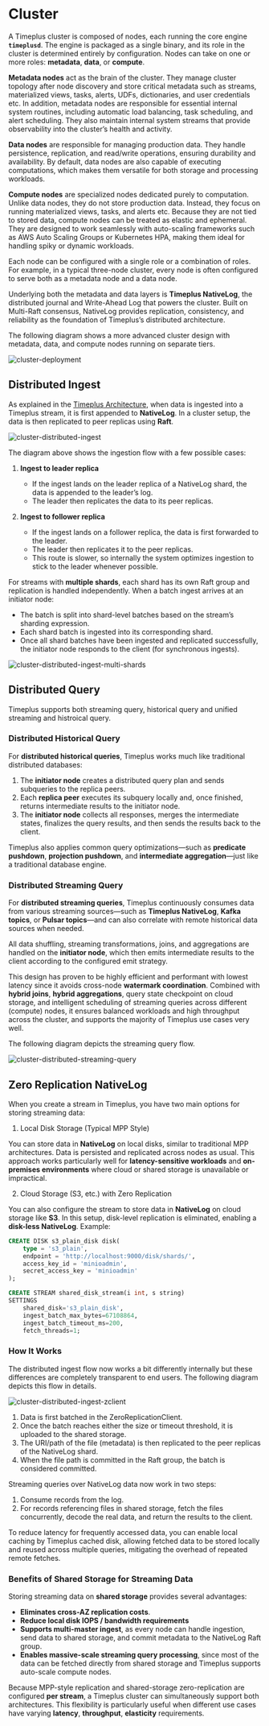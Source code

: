# Cluster

A Timeplus cluster is composed of nodes, each running the core engine **`timeplusd`**. The engine is packaged as a single binary, and its role in the cluster is determined entirely by configuration. Nodes can take on one or more roles: **metadata**, **data**, or **compute**.  

**Metadata nodes** act as the brain of the cluster. They manage cluster topology after node discovery and store critical metadata such as streams, materialized views, tasks, alerts, UDFs, dictionaries, and user credentials etc. In addition, metadata nodes are responsible for essential internal system routines, including automatic load balancing, task scheduling, and alert scheduling. They also maintain internal system streams that provide observability into the cluster’s health and activity.  

**Data nodes** are responsible for managing production data. They handle persistence, replication, and read/write operations, ensuring durability and availability. By default, data nodes are also capable of executing computations, which makes them versatile for both storage and processing workloads.  

**Compute nodes** are specialized nodes dedicated purely to computation. Unlike data nodes, they do not store production data. Instead, they focus on running materialized views, tasks, and alerts etc. Because they are not tied to stored data, compute nodes can be treated as elastic and ephemeral. They are designed to work seamlessly with auto-scaling frameworks such as AWS Auto Scaling Groups or Kubernetes HPA, making them ideal for handling spiky or dynamic workloads.  

Each node can be configured with a single role or a combination of roles. For example, in a typical three-node cluster, every node is often configured to serve both as a metadata node and a data node.  

Underlying both the metadata and data layers is **Timeplus NativeLog**, the distributed journal and Write-Ahead Log that powers the cluster. Built on Multi-Raft consensus, NativeLog provides replication, consistency, and reliability as the foundation of Timeplus’s distributed architecture.  

The following diagram shows a more advanced cluster design with metadata, data, and compute nodes running on separate tiers.

![cluster-deployment](/img/cluster-deployment.png)

## Distributed Ingest

As explained in the [Timeplus Architecture](/architecture), when data is ingested into a Timeplus stream, it is first appended to **NativeLog**. In a cluster setup, the data is then replicated to peer replicas using **Raft**.  

![cluster-distributed-ingest](/img/cluster-distributed-ingest.png)

The diagram above shows the ingestion flow with a few possible cases:  

1. **Ingest to leader replica**  
   - If the ingest lands on the leader replica of a NativeLog shard, the data is appended to the leader’s log.  
   - The leader then replicates the data to its peer replicas.  

2. **Ingest to follower replica**  
   - If the ingest lands on a follower replica, the data is first forwarded to the leader.  
   - The leader then replicates it to the peer replicas.  
   - This route is slower, so internally the system optimizes ingestion to stick to the leader whenever possible.  

For streams with **multiple shards**, each shard has its own Raft group and replication is handled independently. When a batch ingest arrives at an initiator node:  

- The batch is split into shard-level batches based on the stream’s sharding expression.  
- Each shard batch is ingested into its corresponding shard.  
- Once all shard batches have been ingested and replicated successfully, the initiator node responds to the client (for synchronous ingests).  

![cluster-distributed-ingest-multi-shards](/img/cluster-distributed-ingest-multi-shards.png)

## Distributed Query

Timeplus supports both streaming query, historical query and unified streaming and histroical query.  

### Distributed Historical Query

For **distributed historical queries**, Timeplus works much like traditional distributed databases:  

1. The **initiator node** creates a distributed query plan and sends subqueries to the replica peers.  
2. Each **replica peer** executes its subquery locally and, once finished, returns intermediate results to the initiator node.  
3. The **initiator node** collects all responses, merges the intermediate states, finalizes the query results, and then sends the results back to the client.  

Timeplus also applies common query optimizations—such as **predicate pushdown**, **projection pushdown**, and **intermediate aggregation**—just like a traditional database engine.  
 
### Distributed Streaming Query

For **distributed streaming queries**, Timeplus continuously consumes data from various streaming sources—such as **Timeplus NativeLog**, **Kafka topics**, or **Pulsar topics**—and can also correlate with remote historical data sources when needed.  

All data shuffling, streaming transformations, joins, and aggregations are handled on the **initiator node**, which then emits intermediate results to the client according to the configured emit strategy.  

This design has proven to be highly efficient and performant with lowest latency since it avoids cross-node **watermark coordination**. Combined with **hybrid joins**, **hybrid aggregations**, query state checkpoint on cloud storage, and intelligent scheduling of streaming queries across different (compute) nodes, it ensures balanced workloads and high throughput across the cluster, and supports the majority of Timeplus use cases very well.

The following diagram depicts the streaming query flow. 

![cluster-distributed-streaming-query](/img/cluster-distributed-streaming-query.png)

## Zero Replication NativeLog

When you create a stream in Timeplus, you have two main options for storing streaming data:

1. Local Disk Storage (Typical MPP Style)

You can store data in **NativeLog** on local disks, similar to traditional MPP architectures. Data is persisted and replicated across nodes as usual. This approach works particularly well for **latency-sensitive workloads** and **on-premises environments** where cloud or shared storage is unavailable or impractical.

2. Cloud Storage (S3, etc.) with Zero Replication

You can also configure the stream to store data in **NativeLog** on cloud storage like **S3**. In this setup, disk-level replication is eliminated, enabling a **disk-less NativeLog**. Example:

```sql
CREATE DISK s3_plain_disk disk(
    type = 's3_plain',
    endpoint = 'http://localhost:9000/disk/shards/',
    access_key_id = 'minioadmin',
    secret_access_key = 'minioadmin'
);

CREATE STREAM shared_disk_stream(i int, s string) 
SETTINGS 
    shared_disk='s3_plain_disk', 
    ingest_batch_max_bytes=67108864, 
    ingest_batch_timeout_ms=200, 
    fetch_threads=1;
```

### How It Works

The distributed ingest flow now works a bit differently internally but these differences are completely transparent to end users. The following diagram depicts this flow in details.

![cluster-distributed-ingest-zclient](/img/cluster-distributed-ingest-zclient.png)

1. Data is first batched in the ZeroReplicationClient.
2. Once the batch reaches either the size or timeout threshold, it is uploaded to the shared storage.
3. The URI/path of the file (metadata) is then replicated to the peer replicas of the NativeLog shard.
4. When the file path is committed in the Raft group, the batch is considered committed.

Streaming queries over NativeLog data now work in two steps:

1. Consume records from the log.
2. For records referencing files in shared storage, fetch the files concurrently, decode the real data, and return the results to the client.

To reduce latency for frequently accessed data, you can enable local caching by Timeplus cached disk, allowing fetched data to be stored locally and reused across multiple queries, mitigating the overhead of repeated remote fetches.

### Benefits of Shared Storage for Streaming Data

Storing streaming data on **shared storage** provides several advantages:

- **Eliminates cross-AZ replication costs**.  
- **Reduce local disk IOPS / bandwidth requirements**
- **Supports multi-master ingest**, as every node can handle ingestion, send data to shared storage, and commit metadata to the NativeLog Raft group.  
- **Enables massive-scale streaming query processing**, since most of the data can be fetched directly from shared storage and Timeplus supports auto-scale compute nodes.

Because MPP-style replication and shared-storage zero-replication are configured **per stream**, a Timeplus cluster can simultaneously support both architectures. This flexibility is particularly useful when different use cases have varying **latency**, **throughput**, **elasticity** requirements.
